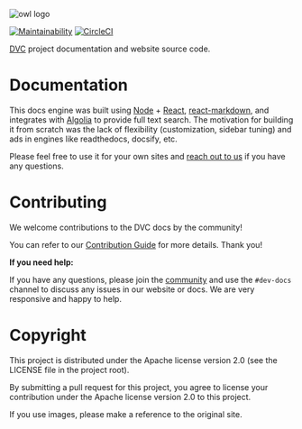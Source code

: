 ![owl logo](https://dvc.org/static/img/logo-github-readme.png)

[![Maintainability](https://api.codeclimate.com/v1/badges/5872e0a572ec8b74bd8d/maintainability)](https://codeclimate.com/github/iterative/dvc.org/maintainability)
[![CircleCI](https://circleci.com/gh/iterative/dvc.org.svg?style=svg)](https://circleci.com/gh/iterative/dvc.org)

[DVC](https://github.com/iterative/dvc) project documentation and website source
code.

# Documentation

This docs engine was built using [Node](https://nodejs.org/) +
[React](https://reactjs.org/),
[react-markdown](https://github.com/rexxars/react-markdown), and integrates with
[Algolia](https://www.algolia.com/products/search/) to provide full text search.
The motivation for building it from scratch was the lack of flexibility
(customization, sidebar tuning) and ads in engines like readthedocs, docsify,
etc.

Please feel free to use it for your own sites and
[reach out to us](https://dvc.org/support) if you have any questions.

# Contributing

We welcome contributions to the DVC docs by the community!

You can refer to our
[Contribution Guide](https://dvc.org/doc/user-guide/contributing-docs/) for more
details. Thank you!

**If you need help:**

If you have any questions, please join the [community](https://dvc.org/chat) and
use the `#dev-docs` channel to discuss any issues in our website or docs. We are
very responsive and happy to help.

# Copyright

This project is distributed under the Apache license version 2.0 (see the
LICENSE file in the project root).

By submitting a pull request for this project, you agree to license your
contribution under the Apache license version 2.0 to this project.

If you use images, please make a reference to the original site.
